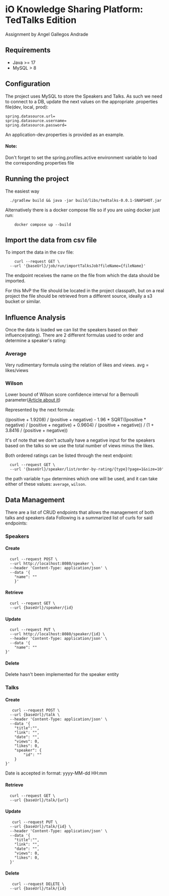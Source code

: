 # iO Knowledge Sharing Platform: TedTalks Edition

Assignment by Angel Gallegos Andrade

## Requirements

 - Java >= 17
 - MySQL > 8

## Configuration

The project uses MySQL to store the Speakers and Talks. As such we need to connect to a DB, update the next values on the
appropriate .properties file(dev, local, prod):
```properties
spring.datasource.url=
spring.datasource.username=
spring.datasource.password=
```
An application-dev.properties is provided as an example. 

#### Note: 
Don't forget to set the spring.profiles.active environment variable to load the corresponding properties file 

## Running the project
The easiest way
```shell
  ./gradlew build && java -jar build/libs/tedtalks-0.0.1-SNAPSHOT.jar
```

Alternatively there is a docker compose file so if you are using docker just run: 
```shell
    docker compose up --build
```

## Import the data from csv file

To import the data in the csv file:

```
    curl --request GET \
  --url '{baseUrl}/job/run/importTalksJob?fileName={fileName}'
```

The endpoint receives the name on the file from which the data should be imported.

For this MvP the file should be located in the project classpath, but on a real project the file should be retrieved from a different source, ideally a s3 bucket or similar. 

## Influence Analysis

Once the data is loaded we can list the speakers based on their influence(rating).
There are 2 different formulas used to order and determine a speaker's rating:

### Average
Very rudimentary formula using the relation of likes and views. avg = likes/views

### Wilson 
Lower bound of Wilson score confidence interval for a Bernoulli parameter([Article about it](https://en.wikipedia.org/wiki/Binomial_proportion_confidence_interval))

Represented by the next formula:

((positive + 1.9208) / (positive + negative) -
1.96 * SQRT((positive * negative) / (positive + negative) + 0.9604) /
(positive + negative)) / (1 + 3.8416 / (positive + negative))

It's of note that we don't actually have a negative input for the speakers based on the talks
so we use the total number of views minus the likes. 
 
Both ordered ratings can be listed through the next endpoint:  

```shell
  curl --request GET \
  --url '{baseUrl}/speaker/list/order-by-rating/{type}?page=1&size=10'
```

the path variable `type` determines which one will be used, and it can take either of these values: 
`average`, `wilson`.

## Data Management

There are a list of CRUD endpoints that allows the management of both talks and speakers data
Following is a summarized list of curls for said endpoints:

### Speakers

#### Create
```shell
  curl --request POST \
  --url http://localhost:8080/speaker \
  --header 'Content-Type: application/json' \
  --data '{
	"name": ""
    }'
```

#### Retrieve
```shell
  curl --request GET \
  --url {baseUrl}/speaker/{id}
```

#### Update
```shell
  curl --request PUT \
  --url http://localhost:8080/speaker/{id} \
  --header 'Content-Type: application/json' \
  --data '{
	"name": ""
}'
```
#### Delete
Delete hasn't been implemented for the speaker entity

### Talks

#### Create
```shell
   curl --request POST \
  --url {baseUrl}/talk \
  --header 'Content-Type: application/json' \
  --data '{
	"title":"",
	"link": "",
	"date": "",
	"views": 0,
	"likes": 0,
	"speaker": {
		"id": ""
	}
}'
```
Date is accepted in format: yyyy-MM-dd HH:mm

#### Retrieve
```shell
  curl --request GET \
  --url {baseUrl}/talk/{url}
```

#### Update
```shell
   curl --request PUT \
  --url {baseUrl}/talk/{id} \
  --header 'Content-Type: application/json' \
  --data '{
	"title":"",
	"link": "",
	"date": "",
	"views": 0,
	"likes": 0,
  }'
```

#### Delete
```shell
   curl --request DELETE \
  --url {baseUrl}/talk/{id} 
```